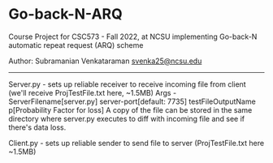 # Go-back-N-ARQ
Course Project for CSC573 - Fall 2022, at NCSU implementing Go-back-N automatic repeat request (ARQ) scheme

Author: Subramanian Venkataraman <svenka25@ncsu.edu>

---
Server.py - sets up reliable receiver to receive incoming file from client (we'll receive ProjTestFile.txt here, ~1.5MB) 
	Args - ServerFilename[server.py] server-port[default: 7735] testFileOutputName p[Probability Factor for loss]
	A copy of the file can be stored in the same directory where server.py executes to diff with incoming file and see if there's data loss.

Client.py - sets up reliable sender to send file to server (ProjTestFile.txt here ~1.5MB)
